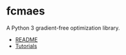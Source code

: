 # fcmaes
A Python 3 gradient-free optimization library.

- [README](https://github.com/dietmarwo/fast-cma-es/blob/master/README.adoc)
- [Tutorials](https://github.com/dietmarwo/fast-cma-es/blob/master/tutorials/Tutorials.adoc)





